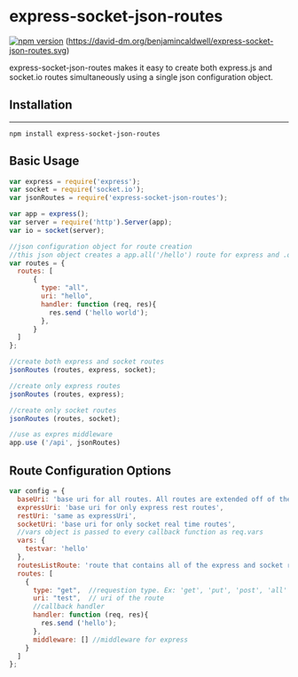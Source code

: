 # express-socket-json-routes
[![npm version](https://badge.fury.io/js/express-socket-json-routes.svg)](http://badge.fury.io/js/express-socket-json-routes)
(https://david-dm.org/benjamincaldwell/express-socket-json-routes.svg)

express-socket-json-routes makes it easy to create both express.js and socket.io routes simultaneously using a single json configuration object.

## Installation

--------------------------------------------------------------------------------

```
npm install express-socket-json-routes
```

## Basic Usage

```javascript
var express = require('express');
var socket = require('socket.io');
var jsonRoutes = require('express-socket-json-routes');

var app = express();
var server = require('http').Server(app);
var io = socket(server);

//json configuration object for route creation
//this json object creates a app.all('/hello') route for express and .on('hello') route for socket.io
var routes = {
  routes: [
      {
        type: "all",
        uri: "hello",
        handler: function (req, res){
          res.send ('hello world');
        },
      }
  ]
};

//create both express and socket routes
jsonRoutes (routes, express, socket);

//create only express routes
jsonRoutes (routes, express);

//create only socket routes
jsonRoutes (routes, socket);

//use as expres middleware
app.use ('/api', jsonRoutes)
```

## Route Configuration Options

```javascript
var config = {
  baseUri: 'base uri for all routes. All routes are extended off of the base',
  expressUri: 'base uri for only express rest routes',
  restUri: 'same as expressUri',
  socketUri: 'base uri for only socket real time routes',
  //vars object is passed to every callback function as req.vars
  vars: {
    testvar: 'hello'
  },
  routesListRoute: 'route that contains all of the express and socket routes created. The default is /routes'
  routes: [
    {
      type: "get",  //requestion type. Ex: 'get', 'put', 'post', 'all'
      uri: "test",  // uri of the route
      //callback handler
      handler: function (req, res){
        res.send ('hello');
      },
      middleware: [] //middleware for express
    }
  ]
};
```

